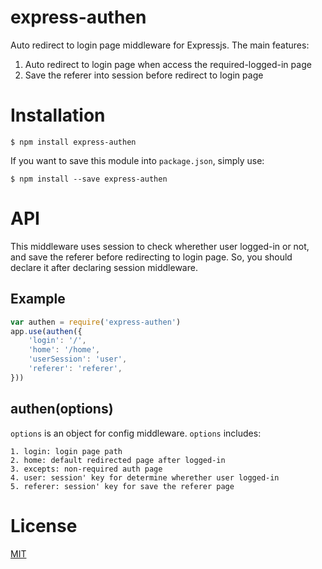 # express-authen
Auto redirect to login page middleware for Expressjs. The main features:
1. Auto redirect to login page when access the required-logged-in page
2. Save the referer into session before redirect to login page

# Installation

```
$ npm install express-authen
```

If you want to save this module into `package.json`, simply use:

```
$ npm install --save express-authen
```

# API
This middleware uses session to check wherether user logged-in or not, and save the referer before redirecting to login page. So, you should declare it after declaring session middleware.

## Example

```javascript
var authen = require('express-authen')
app.use(authen({
    'login': '/',
    'home': '/home',
    'userSession': 'user',
    'referer': 'referer',
}))

```

## authen(options)
`options` is an object for config middleware. `options` includes:

    1. login: login page path
    2. home: default redirected page after logged-in
    3. excepts: non-required auth page
    4. user: session' key for determine wherether user logged-in
    5. referer: session' key for save the referer page

# License
[MIT](https://github.com/dominhhai/express-authen/blob/master/LICENSE)
